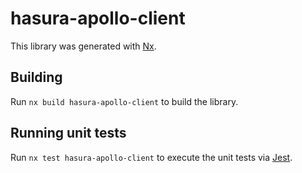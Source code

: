 # hasura-apollo-client

This library was generated with [Nx](https://nx.dev).

## Building

Run `nx build hasura-apollo-client` to build the library.

## Running unit tests

Run `nx test hasura-apollo-client` to execute the unit tests via [Jest](https://jestjs.io).
